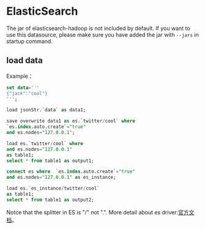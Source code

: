 # ElasticSearch

The jar of elasticsearch-hadoop is not included by default. If you want to use this datasource, please 
make sure you have added the jar with `--jars` in startup command.  


## load data

Example：

```sql
set data='''
{"jack":"cool"}
''';

load jsonStr.`data` as data1;

save overwrite data1 as es.`twitter/cool` where
`es.index.auto.create`="true"
and es.nodes="127.0.0.1";

load es.`twitter/cool` where
and es.nodes="127.0.0.1"
as table1;
select * from table1 as output1;

connect es where  `es.index.auto.create`="true"
and es.nodes="127.0.0.1" as es_instance;

load es.`es_instance/twitter/cool`
as table1;
select * from table1 as output2;
```


Notce that the splitter in ES is "/" not ".".
More detail about  es driver:[官方文档](https://www.elastic.co/guide/en/elasticsearch/hadoop/current/spark.html)。

